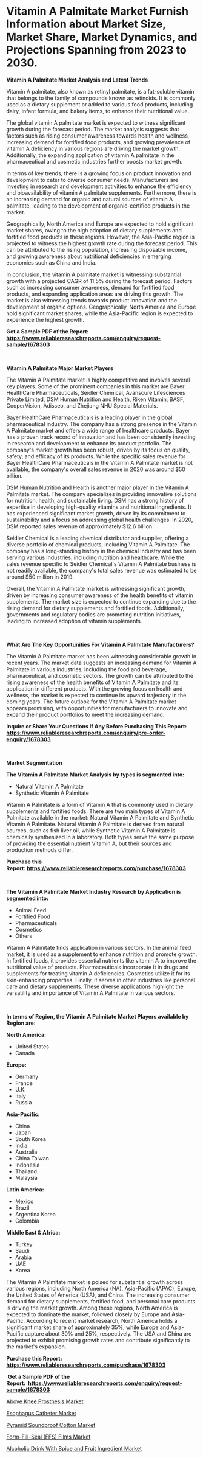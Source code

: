 <p><h1>Vitamin A Palmitate Market Furnish Information about Market Size, Market Share, Market Dynamics, and Projections Spanning from 2023 to 2030.</h1></p><p><strong>Vitamin A Palmitate Market Analysis and Latest Trends</strong></p>
<p><p>Vitamin A palmitate, also known as retinyl palmitate, is a fat-soluble vitamin that belongs to the family of compounds known as retinoids. It is commonly used as a dietary supplement or added to various food products, including dairy, infant formula, and bakery items, to enhance their nutritional value.</p><p>The global vitamin A palmitate market is expected to witness significant growth during the forecast period. The market analysis suggests that factors such as rising consumer awareness towards health and wellness, increasing demand for fortified food products, and growing prevalence of vitamin A deficiency in various regions are driving the market growth. Additionally, the expanding application of vitamin A palmitate in the pharmaceutical and cosmetic industries further boosts market growth.</p><p>In terms of key trends, there is a growing focus on product innovation and development to cater to diverse consumer needs. Manufacturers are investing in research and development activities to enhance the efficiency and bioavailability of vitamin A palmitate supplements. Furthermore, there is an increasing demand for organic and natural sources of vitamin A palmitate, leading to the development of organic-certified products in the market.</p><p>Geographically, North America and Europe are expected to hold significant market shares, owing to the high adoption of dietary supplements and fortified food products in these regions. However, the Asia-Pacific region is projected to witness the highest growth rate during the forecast period. This can be attributed to the rising population, increasing disposable income, and growing awareness about nutritional deficiencies in emerging economies such as China and India.</p><p>In conclusion, the vitamin A palmitate market is witnessing substantial growth with a projected CAGR of 11.5% during the forecast period. Factors such as increasing consumer awareness, demand for fortified food products, and expanding application areas are driving this growth. The market is also witnessing trends towards product innovation and the development of organic options. Geographically, North America and Europe hold significant market shares, while the Asia-Pacific region is expected to experience the highest growth.</p></p>
<p><strong>Get a Sample PDF of the Report:&nbsp; <a href="https://www.reliableresearchreports.com/enquiry/request-sample/1678303">https://www.reliableresearchreports.com/enquiry/request-sample/1678303</a></strong></p>
<p>&nbsp;</p>
<p><strong>Vitamin A Palmitate Major Market Players</strong></p>
<p><p>The Vitamin A Palmitate market is highly competitive and involves several key players. Some of the prominent companies in this market are Bayer HealthCare Pharmaceuticals, Seidler Chemical, Avanscure Lifesciences Private Limited, DSM Human Nutrition and Health, Riken Vitamin, BASF, CooperVision, Adisseo, and Zhejiang NHU Special Materials. </p><p>Bayer HealthCare Pharmaceuticals is a leading player in the global pharmaceutical industry. The company has a strong presence in the Vitamin A Palmitate market and offers a wide range of healthcare products. Bayer has a proven track record of innovation and has been consistently investing in research and development to enhance its product portfolio. The company's market growth has been robust, driven by its focus on quality, safety, and efficacy of its products. While the specific sales revenue for Bayer HealthCare Pharmaceuticals in the Vitamin A Palmitate market is not available, the company's overall sales revenue in 2020 was around $50 billion.</p><p>DSM Human Nutrition and Health is another major player in the Vitamin A Palmitate market. The company specializes in providing innovative solutions for nutrition, health, and sustainable living. DSM has a strong history of expertise in developing high-quality vitamins and nutritional ingredients. It has experienced significant market growth, driven by its commitment to sustainability and a focus on addressing global health challenges. In 2020, DSM reported sales revenue of approximately $12.6 billion.</p><p>Seidler Chemical is a leading chemical distributor and supplier, offering a diverse portfolio of chemical products, including Vitamin A Palmitate. The company has a long-standing history in the chemical industry and has been serving various industries, including nutrition and healthcare. While the sales revenue specific to Seidler Chemical's Vitamin A Palmitate business is not readily available, the company's total sales revenue was estimated to be around $50 million in 2019.</p><p>Overall, the Vitamin A Palmitate market is witnessing significant growth, driven by increasing consumer awareness of the health benefits of vitamin supplements. The market size is expected to continue expanding due to the rising demand for dietary supplements and fortified foods. Additionally, governments and regulatory bodies are promoting nutrition initiatives, leading to increased adoption of vitamin supplements.</p></p>
<p>&nbsp;</p>
<p><strong>What Are The Key Opportunities For Vitamin A Palmitate Manufacturers?</strong></p>
<p><p>The Vitamin A Palmitate market has been witnessing considerable growth in recent years. The market data suggests an increasing demand for Vitamin A Palmitate in various industries, including the food and beverage, pharmaceutical, and cosmetic sectors. The growth can be attributed to the rising awareness of the health benefits of Vitamin A Palmitate and its application in different products. With the growing focus on health and wellness, the market is expected to continue its upward trajectory in the coming years. The future outlook for the Vitamin A Palmitate market appears promising, with opportunities for manufacturers to innovate and expand their product portfolios to meet the increasing demand.</p></p>
<p><strong>Inquire or Share Your Questions If Any Before Purchasing This Report: <a href="https://www.reliableresearchreports.com/enquiry/pre-order-enquiry/1678303">https://www.reliableresearchreports.com/enquiry/pre-order-enquiry/1678303</a></strong></p>
<p>&nbsp;</p>
<p><strong>Market Segmentation</strong></p>
<p><strong>The Vitamin A Palmitate Market Analysis by types is segmented into:</strong></p>
<p><ul><li>Natural Vitamin A Palmitate</li><li>Synthetic Vitamin A Palmitate</li></ul></p>
<p><p>Vitamin A Palmitate is a form of Vitamin A that is commonly used in dietary supplements and fortified foods. There are two main types of Vitamin A Palmitate available in the market: Natural Vitamin A Palmitate and Synthetic Vitamin A Palmitate. Natural Vitamin A Palmitate is derived from natural sources, such as fish liver oil, while Synthetic Vitamin A Palmitate is chemically synthesized in a laboratory. Both types serve the same purpose of providing the essential nutrient Vitamin A, but their sources and production methods differ.</p></p>
<p><strong>Purchase this Report:&nbsp;<a href="https://www.reliableresearchreports.com/purchase/1678303">https://www.reliableresearchreports.com/purchase/1678303</a></strong></p>
<p>&nbsp;</p>
<p><strong>The Vitamin A Palmitate Market Industry Research by Application is segmented into:</strong></p>
<p><ul><li>Animal Feed</li><li>Fortified Food</li><li>Pharmaceuticals</li><li>Cosmetics</li><li>Others</li></ul></p>
<p><p>Vitamin A Palmitate finds application in various sectors. In the animal feed market, it is used as a supplement to enhance nutrition and promote growth. In fortified foods, it provides essential nutrients like vitamin A to improve the nutritional value of products. Pharmaceuticals incorporate it in drugs and supplements for treating vitamin A deficiencies. Cosmetics utilize it for its skin-enhancing properties. Finally, it serves in other industries like personal care and dietary supplements. These diverse applications highlight the versatility and importance of Vitamin A Palmitate in various sectors.</p></p>
<p>&nbsp;</p>
<p><strong>In terms of Region, the Vitamin A Palmitate Market Players available by Region are:</strong></p>
<p>
    <p> <strong> North America: </strong>
        <ul>
            <li>United States</li>
            <li>Canada</li>
        </ul>
        </p> 
    <p> <strong> Europe: </strong>
        <ul>
            <li>Germany</li>
            <li>France</li>
            <li>U.K.</li>
            <li>Italy</li>
            <li>Russia</li>
        </ul>
        </p> 
    <p> <strong> Asia-Pacific: </strong>
        <ul>
            <li>China</li>
            <li>Japan</li>
            <li>South Korea</li>
            <li>India</li>
            <li>Australia</li>
            <li>China Taiwan</li>
            <li>Indonesia</li>
            <li>Thailand</li>
            <li>Malaysia</li>
        </ul>
        </p> 
    <p> <strong> Latin America: </strong>
        <ul>
            <li>Mexico</li>
            <li>Brazil</li>
            <li>Argentina Korea</li>
            <li>Colombia</li>
        </ul>
        </p> 
    <p> <strong> Middle East & Africa: </strong>
        <ul>
            <li>Turkey</li>
            <li>Saudi</li>
            <li>Arabia</li>
            <li>UAE</li>
            <li>Korea</li>
        </ul>
    </p>
    </p>
<p><p>The Vitamin A Palmitate market is poised for substantial growth across various regions, including North America (NA), Asia-Pacific (APAC), Europe, the United States of America (USA), and China. The increasing consumer demand for dietary supplements, fortified food, and personal care products is driving the market growth. Among these regions, North America is expected to dominate the market, followed closely by Europe and Asia-Pacific. According to recent market research, North America holds a significant market share of approximately 35%, while Europe and Asia-Pacific capture about 30% and 25%, respectively. The USA and China are projected to exhibit promising growth rates and contribute significantly to the market's expansion.</p></p>
<p><strong>Purchase this Report: <a href="https://www.reliableresearchreports.com/purchase/1678303">https://www.reliableresearchreports.com/purchase/1678303</a></strong></p>
<p>&nbsp;<strong>Get a Sample PDF of the Report:&nbsp;&nbsp;<a href="https://www.reliableresearchreports.com/enquiry/request-sample/1678303">https://www.reliableresearchreports.com/enquiry/request-sample/1678303</a></strong></p>
<p><strong></strong></p>
<p><p><a href="https://www.linkedin.com/pulse/above-knee-prosthesis-market-research-report-provides-thorough/">Above Knee Prosthesis Market</a></p><p><a href="https://www.linkedin.com/pulse/esophagus-catheter-market-insights-players-forecast/">Esophagus Catheter Market</a></p><p><a href="https://medium.com/@emmyrolfson8689/pyramid-soundproof-cotton-market-analysis-its-cagr-market-segmentation-and-global-industry-5af2464260f6">Pyramid Soundproof Cotton Market</a></p><p><a href="https://medium.com/@ameliahaleyi77567/form-fill-seal-ffs-films-market-research-report-its-history-and-forecast-2023-to-2030-b7fcee13bad2">Form-Fill-Seal (FFS) Films Market</a></p><p><a href="https://www.linkedin.com/pulse/alcoholic-drink-spice-fruit-ingredient-market-research-report/">Alcoholic Drink With Spice and Fruit Ingredient Market</a></p></p>